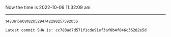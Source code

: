Now the time is 2022-10-06 11:32:09 am

---

<small>143361560818205294742298257592056</small>

```txt
Latest commit SHA is: cc783ad7d571f1cde91ef3af0b4f046c36282e5d
```
